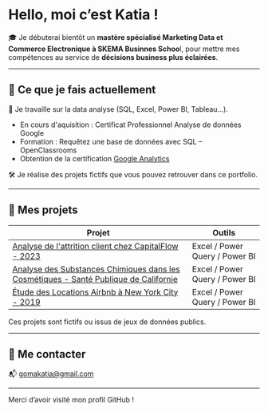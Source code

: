 # Hello, moi c’est Katia !

🎓 Je débuterai bientôt un **mastère spécialisé Marketing Data et Commerce Electronique à SKEMA Businnes Schoo**l, pour mettre mes compétences au service de **décisions business plus éclairées**.  

---

## 🚀 Ce que je fais actuellement

🔎 Je travaille sur la data analyse (SQL, Excel, Power BI, Tableau...).
- En cours d'aquisition : Certificat Professionnel Analyse de données Google 
- Formation : Requêtez une base de données avec SQL – OpenClassrooms
- Obtention de la certification [Google Analytics](https://skillshop.credential.net/dbb546e7-3f39-412e-9f0d-fcbd9c26de9f#acc.W5x46e2o)

🛠 Je réalise des projets fictifs que vous pouvez retrouver dans ce portfolio.

---

## 📁 Mes projets

| Projet | Outils | 
|--------|--------|
| [Analyse de l'attrition client chez CapitalFlow - 2023](https://github.com/KatiaG-data/CapitalFlow-Analyse-de-l-attrition-des-clients--2023) | Excel / Power Query / Power BI | 
| [Analyse des Substances Chimiques dans les Cosmétiques - Santé Publique de Californie](https://github.com/KatiaG-data/Sante-Publique-de-Californie--Analyse-des-Substances-Chimiques-dans-les-Cosmetiques-) | Excel / Power Query / Power BI|
| [Étude des Locations Airbnb à New York City - 2019](https://github.com/KatiaG-data/Airbnb-Project) | Excel / Power Query / Power BI |

Ces projets sont fictifs ou issus de jeux de données publics.


---


## 🤝 Me contacter

📬 [gomakatia@gmail.com](mailto:gomakatia@gmail.com)  

---

Merci d’avoir visité mon profil GitHub !  
